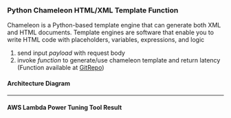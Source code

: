 ### Python Chameleon HTML/XML Template Function <br>
Chameleon is a Python-based  template engine that can generate both XML and HTML documents. Template engines are software that enable you to write HTML code with placeholders, variables, expressions, and logic

1. send input _payload_ with request body
2. invoke _function_ to generate/use chameleon template and return latency
(Function available at [GitRepo](https://github.com/SidAg26/serverless-faas-workbench/tree/master/aws/cpu-memory/chameleon))


#### Architecture Diagram
---
#### AWS Lambda Power Tuning Tool Result